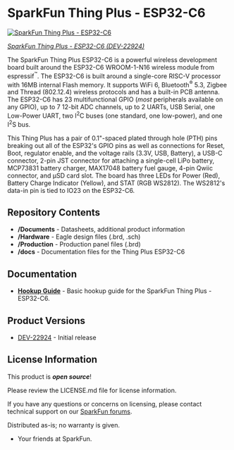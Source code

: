 SparkFun Thing Plus - ESP32-C6
==============================

[![SparkFun Thing Plus - ESP32-C6](https://cdn.sparkfun.com/r/600-600/assets/parts/2/3/0/8/5/DEV-22924-Thing-Plus-ESP32-C6-Feature.jpg)](https://www.sparkfun.com/products/22924)

[*SparkFun Thing Plus - ESP32-C6 (DEV-22924)*](https://www.sparkfun.com/products/22924)

The SparkFun Thing Plus ESP32-C6 is a powerful wireless development board built around the ESP32-C6 WROOM-1-N16 wireless module from espressif<sup>&trade;</sup>. The ESP32-C6 is built around a single-core RISC-V processor with 16MB internal Flash memory. It supports WiFi 6, Bluetooth<sup>&reg;</sup> 5.3, Zigbee and Thread (802.12.4) wireless protocols and has a built-in PCB antenna. The ESP32-C6 has 23 multifunctional GPIO (*most* peripherals available on any GPIO), up to 7 12-bit ADC channels, up to 2 UARTs, USB Serial, one Low-Power UART, two I<sup>2</sup>C buses (one standard, one low-power), and one I<sup>2</sup>S bus.

This Thing Plus has a pair of 0.1"-spaced plated through hole (PTH) pins breaking out all of the ESP32's GPIO pins as well as connections for Reset, Boot, regulator enable, and the voltage rails (3.3V, USB, Battery), a USB-C connector, 2-pin JST connector for attaching a single-cell LiPo battery, MCP73831 battery charger, MAX17048 battery fuel gauge, 4-pin Qwiic connector, and &micro;SD card slot. The board has three LEDs for Power (Red), Battery Charge Indicator (Yellow), and STAT (RGB WS2812). The WS2812's data-in pin is tied to IO23 on the ESP32-C6.  

Repository Contents
-------------------

* **/Documents** - Datasheets, additional product information 
* **/Hardware** - Eagle design files (.brd, .sch)
* **/Production** - Production panel files (.brd)
* **/docs** - Documentation files for the Thing Plus ESP32-C6

Documentation
--------------

* **[Hookup Guide](https://docs.sparkfun.com/SparkFun_Thing_Plus_ESP32_C6)** - Basic hookup guide for the SparkFun Thing Plus - ESP32-C6.

Product Versions
----------------
* [DEV-22924](https://www.sparkfun.com/products/22924) - Initial release

License Information
-------------------

This product is _**open source**_! 

Please review the LICENSE.md file for license information. 

If you have any questions or concerns on licensing, please contact technical support on our [SparkFun forums](https://forum.sparkfun.com/viewforum.php?f=152).

Distributed as-is; no warranty is given.

- Your friends at SparkFun.
